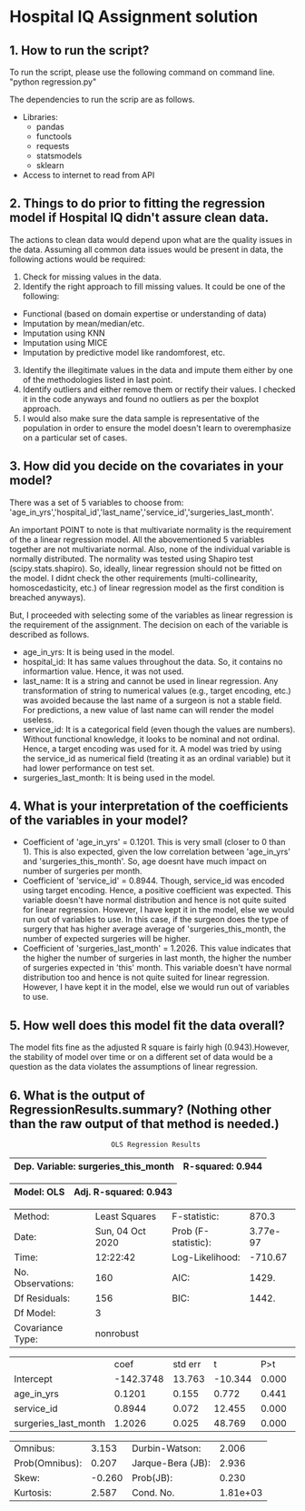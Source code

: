# Hospital IQ Assignment solution 

## 1. How to run the script?
To run the script, please use the following command on command line.
"python regression.py"

The dependencies to run the scrip are as follows. 
* Libraries: 
  * pandas
  * functools
  * requests
  * statsmodels
  * sklearn 
* Access to internet to read from API 


## 2. Things to do prior to fitting the regression model if Hospital IQ didn't assure clean data.
The actions to clean data would depend upon what are the quality issues in the data. Assuming all common data issues would be present in data, the following actions would be required: 
1. Check for missing values in the data. 
2. Identify the right approach to fill missing values. It could be one of the following: 
  * Functional (based on domain expertise or understanding of data)
  * Imputation by mean/median/etc. 
  * Imputation using KNN
  * Imputation using MICE 
  * Imputation by predictive model like randomforest, etc.
3. Identify the illegitimate values in the data and impute them either by one of the methodologies listed in last point. 
4. Identify outliers and either remove them or rectify their values. I checked it in the code anyways and found no outliers as per the boxplot approach. 
5. I would also make sure the data sample is representative of the population in order to ensure the model doesn't learn to overemphasize on a particular set of cases.

## 3. How did you decide on the covariates in your model?
There was a set of 5 variables to choose from: 'age_in_yrs','hospital_id','last_name','service_id','surgeries_last_month'. 

An important POINT to note is that multivariate normality is the requirement of the a linear regression model. All the abovementioned 5 variables together are not multivariate normal. Also, none of the individual variable is normally distributed. The normality was tested using Shapiro test (scipy.stats.shapiro). So, ideally, linear regression should not be fitted on the model. I didnt check the other requirements (multi-collinearity, homoscedasticity, etc.) of linear regression model as the first condition is breached anyways). 

But, I proceeded with selecting some of the variables as linear regression is the requirement of the assignment. The decision on each of the variable is described as follows. 
* age_in_yrs: It is being used in the model. 
* hospital_id: It has same values throughout the data. So, it contains no informartion value. Hence, it was not used. 
* last_name: It is a string and cannot be used in linear regression. Any transformation of string to numerical values (e.g., target encoding, etc.) was avoided because the last name of a surgeon is not a stable field. For predictions, a new value of last name can will render the model useless. 
* service_id: It is a categorical field (even though the values are numbers). Without functional knowledge, it looks to be nominal and not ordinal. Hence, a target encoding was used for it. A model was tried by using the service_id as numerical field (treating it as an ordinal variable) but it had lower performance on test set.
* surgeries_last_month: It is being used in the model. 


## 4. What is your interpretation of the coefficients of the variables in your model?
* Coefficient of 'age_in_yrs' = 0.1201. This is very small (closer to 0 than 1). This is also expected, given the low correlation between 'age_in_yrs' and 'surgeries_this_month'. So, age doesnt have much impact on number of surgeries per month. 
* Coefficient of 'service_id' = 0.8944. Though, service_id was encoded using target encoding. Hence, a positive coefficient was expected. This variable doesn't have normal distribution and hence is not quite suited for linear regression. However, I have kept it in the model, else we would run out of variables to use. In this case, if the surgeon does the type of surgery that has higher average average of 'surgeries_this_month, the number of expected surgeries will be higher. 
* Coefficient of 'surgeries_last_month' = 1.2026. This value indicates that the higher the number of surgeries in last month, the higher the number of surgeries expected in 'this' month. This variable doesn't have normal distribution too and hence is not quite suited for linear regression. However, I have kept it in the model, else we would run out of variables to use. 


## 5. How well does this model fit the data overall?
The model fits fine as the adjusted R square is fairly high (0.943).However, the stability of model over time or on a different set of data would be a question as the data violates the assumptions of linear regression. 


## 6. What is the output of RegressionResults.summary? (Nothing other than the raw output of that method is needed.)
                             OLS Regression Results                             
|Dep. Variable:     surgeries_this_month   |R-squared:                       0.944|
|----|-----|

|Model:                              OLS   |Adj. R-squared:                  0.943|
|----|-----|

| | | | | 
|----|-----|----|-----|
|Method:|                   Least Squares   |F-statistic:|                     870.3|
|Date:                  |Sun, 04 Oct 2020   |Prob (F-statistic):           |3.77e-97|
|Time:                          |12:22:42   |Log-Likelihood:                |-710.67|
|No. Observations:                   |160   |AIC:                             |1429.|
|Df Residuals:                       |156   |BIC:                             |1442.|
|Df Model:                             |3   |                                 |     |
|Covariance Type:              |nonrobust   |                                 |     |

| | | | | | | | 
|----|-----|----|-----|-----|----|-----|
|                           |coef    |std err          |t      |P>t       |[0.025      |0.975]|
|Intercept             |-142.3748     |13.763    |-10.344     | 0.000     |-169.562    |-115.188|
|age_in_yrs             |  0.1201     | 0.155    | 0.772      | 0.441     |-0.187      | 0.427|
|service_id              | 0.8944     | 0.072    | 12.455     | 0.000     | 0.753      |1.036|
|surgeries_last_month     |1.2026     | 0.025    | 48.769     | 0.000     | 1.154      | 1.251|

| | | | | 
|----|-----|----|-----|
|Omnibus:                       | 3.153   |Durbin-Watson:                |   2.006|
|Prob(Omnibus):                 | 0.207   |Jarque-Bera (JB):             |   2.936|
|Skew:                          |-0.260   |Prob(JB):                     |   0.230|
|Kurtosis:                      | 2.587   |Cond. No.                     |1.81e+03|
 
